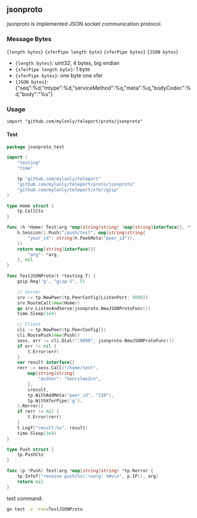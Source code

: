 ## jsonproto

jsonproto is implemented JSON socket communication protocol.


### Message Bytes

`{length bytes}` `{xferPipe length byte}` `{xferPipe bytes}` `{JSON bytes}`

- `{length bytes}`: uint32, 4 bytes, big endian
- `{xferPipe length byte}`: 1 byte
- `{xferPipe bytes}`: one byte one xfer
- `{JSON bytes}`: {"seq":%d,"mtype":%d,"serviceMethod":%q,"meta":%q,"bodyCodec":%d,"body":"%s"}

### Usage

`import "github.com/mylonly/teleport/proto/jsonproto"`

#### Test

```go
package jsonproto_test

import (
	"testing"
	"time"

	tp "github.com/mylonly/teleport"
	"github.com/mylonly/teleport/proto/jsonproto"
	"github.com/mylonly/teleport/xfer/gzip"
)

type Home struct {
	tp.CallCtx
}

func (h *Home) Test(arg *map[string]string) (map[string]interface{}, *tp.Rerror) {
	h.Session().Push("/push/test", map[string]string{
		"your_id": string(h.PeekMeta("peer_id")),
	})
	return map[string]interface{}{
		"arg": *arg,
	}, nil
}

func TestJSONProto(t *testing.T) {
	gzip.Reg('g', "gizp-5", 5)

	// Server
	srv := tp.NewPeer(tp.PeerConfig{ListenPort: 9090})
	srv.RouteCall(new(Home))
	go srv.ListenAndServe(jsonproto.NewJSONProtoFunc())
	time.Sleep(1e9)

	// Client
	cli := tp.NewPeer(tp.PeerConfig{})
	cli.RoutePush(new(Push))
	sess, err := cli.Dial(":9090", jsonproto.NewJSONProtoFunc())
	if err != nil {
		t.Error(err)
	}
	var result interface{}
	rerr := sess.Call("/home/test",
		map[string]string{
			"author": "henrylee2cn",
		},
		&result,
		tp.WithAddMeta("peer_id", "110"),
		tp.WithXferPipe('g'),
	).Rerror()
	if rerr != nil {
		t.Error(rerr)
	}
	t.Logf("result:%v", result)
	time.Sleep(3e9)
}

type Push struct {
	tp.PushCtx
}

func (p *Push) Test(arg *map[string]string) *tp.Rerror {
	tp.Infof("receive push(%s):\narg: %#v\n", p.IP(), arg)
	return nil
}
```

test command:

```sh
go test -v -run=TestJSONProto
```
